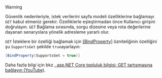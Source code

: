 > [!WARNING]
> Güvenlik nedenleriyle, istek verilerini sayfa modeli özelliklerine bağlamayı `GET` kabul etmeniz gerekir. Özelliklerle eşleştirmadan önce Kullanıcı girişini doğrulayın. `GET` Bağlama sırasında, sorgu dizesine veya rota değerlerine dayanan senaryolara yönelik adresleme yararlı olur.
>
> `GET` İsteklere bir özelliği bağlamak için [[BindProperty]](xref:Microsoft.AspNetCore.Mvc.BindPropertyAttribute) özniteliğinin özelliğini şu `SupportsGet` şekilde `true`ayarlayın:
>
> ```csharp
> [BindProperty(SupportsGet = true)]
> ```
>
> Daha fazla bilgi için bkz [. asp.NET Core topluluk bilgisi: GET tartışmasına bağlayın (YouTube)](https://www.youtube.com/watch?v=p7iHB9V-KVU&feature=youtu.be&t=54m27s).
